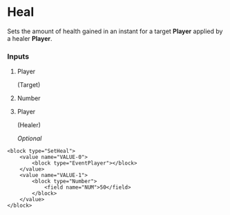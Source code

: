 # Heal

Sets the amount of health gained in an instant for a target **Player** applied by a healer **Player**.

### Inputs

1. Player

    (Target)

2. Number
3. Player

    (Healer)

    _Optional_

```blockly
<block type="SetHeal">
    <value name="VALUE-0">
        <block type="EventPlayer"></block>
    </value>
    <value name="VALUE-1">
        <block type="Number">
            <field name="NUM">50</field>
        </block>
    </value>
</block>
```
